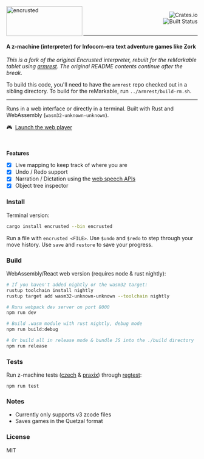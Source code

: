 <img src="https://demille.github.io/encrusted/src/img/name.svg" alt="encrusted" width="200px" height="78px" align="left" />

<p align="right">
  <img src="https://img.shields.io/crates/v/encrusted.svg" alt="Crates.io" align="right" />
  <br/>
  <a href="https://travis-ci.org/DeMille/encrusted">
    <img src="https://travis-ci.org/DeMille/encrusted.svg?branch=master" alt="Built Status" align="right" />
  </a>
</p>
<br/>

---

#### A z-machine (interpreter) for Infocom-era text adventure games like Zork

*This is a fork of the original Encrusted interpreter,
rebuilt for the reMarkable tablet using
[armrest](https://github.com/bkirwi/armrest).
The original README contents continue after the break.*

To build this code,
you'll need to have the `armrest` repo checked out in a sibling directory.
To build for the reMarkable, run `../armrest/build-rm.sh`.

---

Runs in a web interface or directly in a terminal.
Built with Rust and WebAssembly (`wasm32-unknown-unknown`).

🎮 &nbsp;[Launch the web player][web]

<br/>

**Features**
- [x] Live mapping to keep track of where you are
- [x] Undo / Redo support
- [x] Narration / Dictation using the [web speech APIs][APIs]
- [x] Object tree inspector

[web]: https://sterlingdemille.com/encrusted
[APIs]: https://developer.mozilla.org/en-US/docs/Web/API/Web_Speech_API


### Install
Terminal version:

```sh
cargo install encrusted --bin encrusted
```

Run a file with `encrusted <FILE>`.
Use `$undo` and `$redo` to step through your move history.
Use `save` and `restore` to save your progress.


### Build
WebAssembly/React web version (requires node & rust nightly):

```sh
# If you haven't added nightly or the wasm32 target:
rustup toolchain install nightly
rustup target add wasm32-unknown-unknown --toolchain nightly

# Runs webpack dev server on port 8000
npm run dev

# Build .wasm module with rust nightly, debug mode
npm run build:debug

# Or build all in release mode & bundle JS into the ./build directory
npm run release
```


### Tests

Run z-machine tests ([czech](https://inform-fiction.org/zmachine/standards/z1point1/appc.html) & [praxix](https://inform-fiction.org/zmachine/standards/z1point1/appc.html)) through [regtest](https://eblong.com/zarf/plotex/regtest.html):
```
npm run test
```


### Notes
- Currently only supports v3 zcode files
- Saves games in the Quetzal format


### License
MIT
